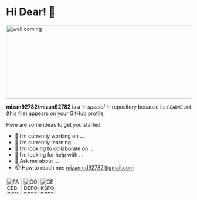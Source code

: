 # Hi Dear! 👋
<img src="https://media.tenor.com/pUJHssYR_JsAAAAC/welcome.gif" alt="well coming" style="width:800px;height:200px;">


**mizan92782/mizan92782** is a ✨ _special_ ✨ repository because its `README.md` (this file) appears on your GitHub profile.

Here are some ideas to get you started:

- 🔭 I’m currently working on ...
- 🌱 I’m currently learning ...
- 👯 I’m looking to collaborate on ...
- 🤔 I’m looking for help with ...
- 💬 Ask me about ...
- 📫 How to reach me: mizanmd92782@gmail.com

 <a href="https://www.facebook.com/profile.php?id=100028321125592" >
 <img src="https://cdn-icons-png.flaticon.com/512/124/124010.png" alt="FACEBOOK" style="width:42px;height:42px;" >
</a>

<a href="https://codeforces.com/profile/mizan92782" >
 <img src="https://play-lh.googleusercontent.com/EkSlLWf2-04k5Y5F_MDLqoXPdo0TyZX3zKdCfsEUDqVB7INUypTOd6AVmkE_X7ej3JuR=w240-h480-rw" alt="CODEFORCES" style="width:42px;height:42px;" >
</a>

<a href="https://auth.geeksforgeeks.org/user/mizanmd92782/" >
 <img src="https://scontent.fcgp6-1.fna.fbcdn.net/v/t1.6435-9/119169043_10158009779444023_1905187057223611079_n.png?_nc_cat=100&ccb=1-7&_nc_sid=09cbfe&_nc_eui2=AeG7_XVXgZOwb-6sxlwxuM1jmgBbYNEf5uSaAFtg0R_m5GIp5Lo7ayW2q95iocr6uoPw2wFHQ3WF29h5B89XTd4a&_nc_ohc=eAWSG35mIOgAX8JShGo&_nc_ht=scontent.fcgp6-1.fna&oh=00_AfDONmskNoPt7Tjx3cPGAOmwfawEhVTildCP4JUNPInNVA&oe=63E59EE8" alt="GEKSFORGEEKS" style="width:42px;height:42px;" >
</a>





